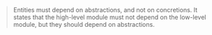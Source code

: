 > Entities must depend on abstractions, and not on concretions. It states that the high-level module must not depend on the low-level module, but they should depend on abstractions.